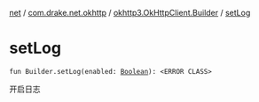 [net](../../index.md) / [com.drake.net.okhttp](../index.md) / [okhttp3.OkHttpClient.Builder](index.md) / [setLog](./set-log.md)

# setLog

`fun Builder.setLog(enabled: `[`Boolean`](https://kotlinlang.org/api/latest/jvm/stdlib/kotlin/-boolean/index.html)`): <ERROR CLASS>`

开启日志

